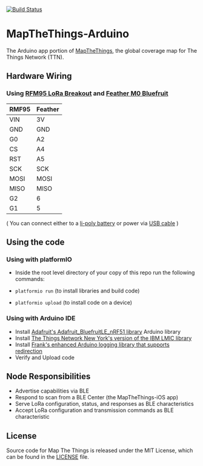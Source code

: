 [![Build Status](https://travis-ci.org/things-nyc/mapthethings-arduino.svg?branch=master)](https://travis-ci.org/things-nyc/mapthethings-arduino)

# MapTheThings-Arduino

The Arduino app portion of [MapTheThings](http://map.thethings.nyc), the
global coverage map for The Things Network (TTN).

## Hardware Wiring

### Using [RFM95 LoRa Breakout](https://www.adafruit.com/product/3072) and [Feather M0 Bluefruit](https://www.adafruit.com/product/2995)

RMF95 | Feather
----- | -------
VIN   | 3V
GND   | GND
G0    | A2
CS    | A4
RST   | A5
SCK   | SCK
MOSI  | MOSI
MISO  | MISO
G2    | 6
G1    | 5

( You can connect either to a [li-poly battery](https://www.adafruit.com/products/2750) or power via [USB cable](https://www.adafruit.com/products/2008) )

## Using the code
### Using with platformIO
- Inside the root level directory of your copy of this repo run the following commands:

- ```platformio run``` (to install libraries and build code)
- ```platformio upload``` (to install code on a device)

### Using with Arduino IDE
- Install [Adafruit's Adafruit_BluefruitLE_nRF51 library](https://github.com/adafruit/Adafruit_BluefruitLE_nRF51) Arduino library
- Install [The Things Network New York's version of the IBM LMIC library](https://github.com/things-nyc/arduino-lmic)
- Install [Frank's enhanced Arduino logging library that supports redirection](https://github.com/frankleonrose/Arduino-logging-library)
- Verify and Upload code

## Node Responsibilities
- Advertise capabilities via BLE
- Respond to scan from a BLE Center (the MapTheThings-iOS app)
- Serve LoRa configuration, status, and responses as BLE characteristics
- Accept LoRa configuration and transmission commands as BLE characteristic

## License
Source code for Map The Things is released under the MIT License,
which can be found in the [LICENSE](LICENSE) file.
